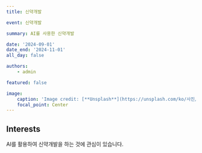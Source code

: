 ```yaml
---
title: 신약개발

event: 신약개발

summary: AI를 사용한 신약개발

date: '2024-09-01'
date_end: '2024-11-01'
all_day: false

authors:
    - admin

featured: false

image:
    caption: 'Image credit: [**Unsplash**](https://unsplash.com/ko/사진/흰색과-빨간색-플라스틱-병을-들고있는-사람-lCSBOoe0iS4)'
    focal_point: Center
---
```


## Interests
AI를 활용하여 신약개발을 하는 것에 관심이 있습니다.


